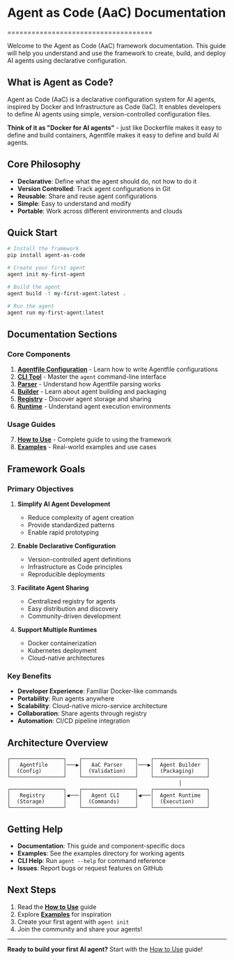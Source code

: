 # Agent as Code (AaC) Documentation
====================================

Welcome to the Agent as Code (AaC) framework documentation. This guide will help you understand and use the framework to create, build, and deploy AI agents using declarative configuration.

## What is Agent as Code?

Agent as Code (AaC) is a declarative configuration system for AI agents, inspired by Docker and Infrastructure as Code (IaC). It enables developers to define AI agents using simple, version-controlled configuration files.

**Think of it as "Docker for AI agents"** - just like Dockerfile makes it easy to define and build containers, Agentfile makes it easy to define and build AI agents.

## Core Philosophy

- **Declarative**: Define what the agent should do, not how to do it
- **Version Controlled**: Track agent configurations in Git
- **Reusable**: Share and reuse agent configurations
- **Simple**: Easy to understand and modify
- **Portable**: Work across different environments and clouds

## Quick Start

```bash
# Install the framework
pip install agent-as-code

# Create your first agent
agent init my-first-agent

# Build the agent
agent build -t my-first-agent:latest .

# Run the agent
agent run my-first-agent:latest
```

## Documentation Sections

### Core Components

1. **[Agentfile Configuration](./agentfile.md)** - Learn how to write Agentfile configurations
2. **[CLI Tool](./cli.md)** - Master the `agent` command-line interface
3. **[Parser](./parser.md)** - Understand how Agentfile parsing works
4. **[Builder](./builder.md)** - Learn about agent building and packaging
5. **[Registry](./registry.md)** - Discover agent storage and sharing
6. **[Runtime](./runtime.md)** - Understand agent execution environments

### Usage Guides

7. **[How to Use](./how-to-use.md)** - Complete guide to using the framework
8. **[Examples](./examples.md)** - Real-world examples and use cases

## Framework Goals

### Primary Objectives

1. **Simplify AI Agent Development**
   - Reduce complexity of agent creation
   - Provide standardized patterns
   - Enable rapid prototyping

2. **Enable Declarative Configuration**
   - Version-controlled agent definitions
   - Infrastructure as Code principles
   - Reproducible deployments

3. **Facilitate Agent Sharing**
   - Centralized registry for agents
   - Easy distribution and discovery
   - Community-driven development

4. **Support Multiple Runtimes**
   - Docker containerization
   - Kubernetes deployment
   - Cloud-native architectures

### Key Benefits

- **Developer Experience**: Familiar Docker-like commands
- **Portability**: Run agents anywhere
- **Scalability**: Cloud-native micro-service architecture
- **Collaboration**: Share agents through registry
- **Automation**: CI/CD pipeline integration

## Architecture Overview

```
┌─────────────────┐    ┌─────────────────┐    ┌─────────────────┐
│   Agentfile     │───▶│   AaC Parser    │───▶│  Agent Builder  │
│  (Config)       │    │  (Validation)   │    │  (Packaging)    │
└─────────────────┘    └─────────────────┘    └─────────────────┘
                                                       │
┌─────────────────┐    ┌─────────────────┐    ┌─────────────────┐
│   Registry      │◀───│   Agent CLI     │◀───│  Agent Runtime  │
│  (Storage)      │    │  (Commands)     │    │  (Execution)    │
└─────────────────┘    └─────────────────┘    └─────────────────┘
```

## Getting Help

- **Documentation**: This guide and component-specific docs
- **Examples**: See the examples directory for working agents
- **CLI Help**: Run `agent --help` for command reference
- **Issues**: Report bugs or request features on GitHub

## Next Steps

1. Read the **[How to Use](./how-to-use.md)** guide
2. Explore **[Examples](./examples.md)** for inspiration
3. Create your first agent with `agent init`
4. Join the community and share your agents!

---

**Ready to build your first AI agent?** Start with the [How to Use](./how-to-use.md) guide!
